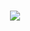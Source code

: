 <h3 align="center">
  <img src="https://readme-typing-svg.herokuapp.com/?font=Fira+Code&weight=600&size=24&duration=4000&pause=1000&color=00FF00&center=true&vCenter=true&random=false&width=500&lines=Hey%2C+I%27m+Kurtis!"/>
</h3>

<!--START_SECTION:waka-->
<!--END_SECTION:waka-->

<!--START_SECTION:github_stats-->
<!--END_SECTION:github_stats-->
